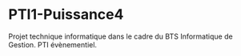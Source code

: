 PTI1-Puissance4
===============

Projet technique informatique dans le cadre du BTS Informatique de Gestion. PTI évènementiel.
